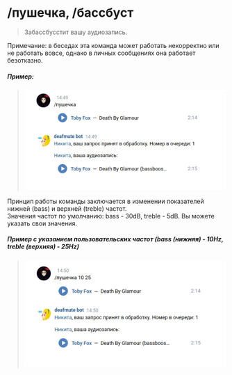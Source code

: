 # /пушечка, /бассбуст

>Забассбусстит вашу аудиозапись.

Примечание: в беседах эта команда может работать некорректно или не работать вовсе, однако в личных сообщениях она работает безотказно.

##### Пример:

><img src="assets/bassboost1.png"></img>

Принцип работы команды заключается в изменении показателей нижней (bass) и верхней (treble) частот.  
Значения частот по умолчанию: bass - 30dB, treble - 5dB. Вы можете указать свои значения.

##### Пример с указанием пользовательских частот (bass (нижняя) - 10Hz, treble (верхняя) - 25Hz)

><img src="assets/bassboost2.png"></img>